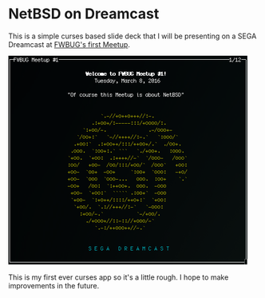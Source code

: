 # NetBSD on Dreamcast

This is a simple curses based slide deck that I will be presenting on a SEGA Dreamcast at [FWBUG's first Meetup](http://www.meetup.com/Fort-Wayne-BSD-User-Group/events/228902553/). 

![slides](slides.gif?raw=true "Slides")

This is my first ever curses app so it's a little rough.  I hope to make improvements in the future.
